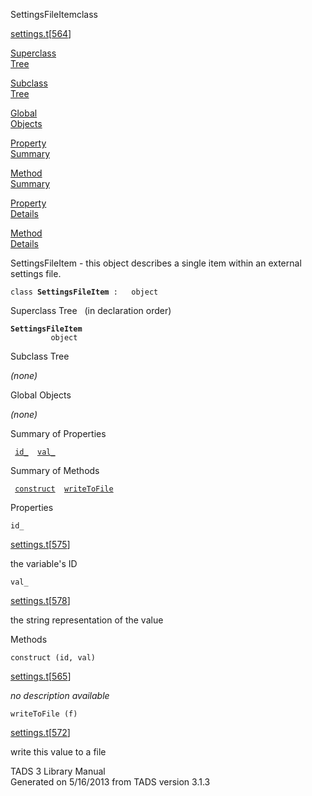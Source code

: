 <span class="title">SettingsFileItem</span><span class="type">class</span>

[settings.t](../file/settings.t.html)\[[564](../source/settings.t.html#564)\]

[Superclass  
Tree](#_SuperClassTree_)

[Subclass  
Tree](#_SubClassTree_)

[Global  
Objects](#_ObjectSummary_)

[Property  
Summary](#_PropSummary_)

[Method  
Summary](#_MethodSummary_)

[Property  
Details](#_Properties_)

[Method  
Details](#_Methods_)

<div class="fdesc">

SettingsFileItem - this object describes a single item within an
external settings file.

`class `**`SettingsFileItem`**` :   object`

</div>

<span id="_SuperClassTree_"></span>

<div class="mjhd">

<span class="hdln">Superclass Tree</span>   (in declaration order)

</div>

**`SettingsFileItem`**  
`         object`  
<span id="_SubClassTree_"></span>

<div class="mjhd">

<span class="hdln">Subclass Tree</span>  

</div>

*(none)* <span id="_ObjectSummary_"></span>

<div class="mjhd">

<span class="hdln">Global Objects</span>  

</div>

*(none)* <span id="_PropSummary_"></span>

<div class="mjhd">

<span class="hdln">Summary of Properties</span>  

</div>

` `[`id_`](#id_)`  `[`val_`](#val_)`  `

<span id="_MethodSummary_"></span>

<div class="mjhd">

<span class="hdln">Summary of Methods</span>  

</div>

` `[`construct`](#construct)`  `[`writeToFile`](#writeToFile)`  `

<span id="_Properties_"></span>

<div class="mjhd">

<span class="hdln">Properties</span>  

</div>

<span id="id_"></span>

`id_`

[settings.t](../file/settings.t.html)\[[575](../source/settings.t.html#575)\]

<div class="desc">

the variable's ID

</div>

<span id="val_"></span>

`val_`

[settings.t](../file/settings.t.html)\[[578](../source/settings.t.html#578)\]

<div class="desc">

the string representation of the value

</div>

<span id="_Methods_"></span>

<div class="mjhd">

<span class="hdln">Methods</span>  

</div>

<span id="construct"></span>

`construct (id, val)`

[settings.t](../file/settings.t.html)\[[565](../source/settings.t.html#565)\]

<div class="desc">

*no description available*

</div>

<span id="writeToFile"></span>

`writeToFile (f)`

[settings.t](../file/settings.t.html)\[[572](../source/settings.t.html#572)\]

<div class="desc">

write this value to a file

</div>

<div class="ftr">

TADS 3 Library Manual  
Generated on 5/16/2013 from TADS version 3.1.3

</div>
